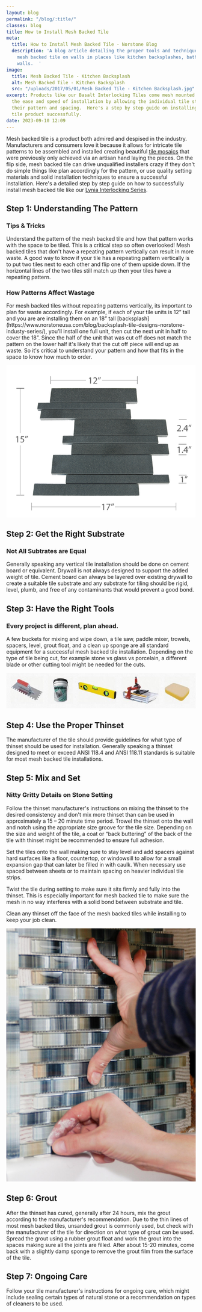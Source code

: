 ```yaml
---
layout: blog
permalink: "/blog/:title/"
classes: blog
title: How to Install Mesh Backed Tile
meta:
  title: How to Install Mesh Backed Tile - Norstone Blog
  description: 'A blog article detailing the proper tools and techniques to install
    mesh backed tile on walls in places like kitchen backsplashes, bathrooms and feature
    walls.  '
image:
  title: Mesh Backed Tile - Kitchen Backsplash
  alt: Mesh Backed Tile - Kitchen Backsplash
  src: "/uploads/2017/05/01/Mesh Backed Tile - Kitchen Backsplash.jpg"
excerpt: Products like our Basalt Interlocking Tiles come mesh mounted to increase
  the ease and speed of installation by allowing the individual tile strips to maintain
  their pattern and spacing.  Here's a step by step guide on installing any mesh backed
  tile product successfully.
date: 2023-09-10 12:09
---
```



Mesh backed tile is a product both admired and despised in the industry.  Manufacturers and consumers love it because it allows for intricate tile patterns to be assembled and installed creating beautiful [tile mosaics](https://www.norstoneusa.com/blog/mosaic-tile-backsplash-norstone-designer-series/) that were previously only achieved via an artisan hand laying the pieces.  On the flip side, mesh backed tile can drive unqualified installers crazy if they don't do simple things like plan accordingly for the pattern, or use quality setting materials and solid installation techniques to ensure a successful installation.  Here's a detailed step by step guide on how to successfully install mesh backed tile like our [Lynia Interlocking Series](https://www.norstoneusa.com/products/lynia-mosaic-tiles/).

## Step 1: Understanding The Pattern

<h3> Tips & Tricks </h3>
Understand the pattern of the mesh backed tile and how that pattern works with the space to be tiled.  This is a critical step so often overlooked!  Mesh backed tiles that don't have a repeating pattern vertically can result in more waste.  A good way to know if your tile has a repeating pattern vertically is to put two tiles next to each other and flip one of them upside down.  If the horizontal lines of the two tiles still match up then your tiles have a repeating pattern.

<h3> How Patterns Affect Wastage </h3>
For mesh backed tiles without repeating patterns vertically, its important to plan for waste accordingly.  For example, if each of your tile units is 12” tall and you are are installing them on an 18” tall [backsplash](https://www.norstoneusa.com/blog/backsplash-tile-designs-norstone-industy-series/), you'll install one full unit, then cut the next unit in half to cover the 18”.  Since the half of the unit that was cut off does not match the pattern on the lower half it's likely that the cut off piece will  end up as waste.  So it's critical to understand your pattern and how that fits in the space to know how much to order.

![Mesh Backed Tile - Norstone Basalt Interlocking](/uploads/2017/05/01/Mesh%20Backed%20Tile%20-%20Norstone%20Basalt%20Interlocking.png)

## Step 2: Get the Right Substrate

<h3> Not All Subtrates are Equal </h3>
Generally speaking any vertical tile installation should be done on cement board or equivalent.  Drywall is not always designed to support the added weight of tile.  Cement board can always be layered over existing drywall to create a suitable tile substrate and any substrate for tiling should be rigid, level, plumb, and free of any contaminants that would prevent a good bond.

## Step 3: Have the Right Tools

<h3> Every project is different, plan ahead. </h3>
A few buckets for mixing and wipe down, a tile saw, paddle mixer, trowels, spacers, level, grout float, and a clean up sponge are all standard equipment for a successful mesh backed tile installation.  Depending on the type of tile being cut, for example stone vs glass vs porcelain, a different blade or other cutting tool might be needed for the cuts.

![Tile Installation Tools](/uploads/2017/05/01/Tile%20Installation%20Tools.JPG)

## Step 4: Use the Proper Thinset

The manufacturer of the tile should provide guidelines for what type of thinset should be used for installation.  Generally speaking a thinset designed to meet or exceed ANSI 118.4 and ANSI 118.11 standards is suitable for most mesh backed tile installations.

## Step 5: Mix and Set

<h3> Nitty Gritty Details on Stone Setting </h3>
Follow the thinset manufacturer's instructions on mixing the thinset to the desired consistency and don't mix more thinset than can be used in approximately a 15 – 20 minute time period.  Trowel the thinset onto the wall and notch using the appropriate size groove for the tile size.  Depending on the size and weight of the tile, a coat or “back buttering” of the back of the tile with thinset might be recommended to ensure full adhesion.

Set the tiles onto the wall making sure to stay level and add spacers against hard surfaces like a floor, countertop, or windowsill to allow for a small expansion gap that can later be filled in with caulk.  When necessary use spaced between sheets or to maintain spacing on heavier individual tile strips.

Twist the tile during setting to make sure it sits firmly and fully into the thinset.  This is especially important for mesh backed tile to make sure the mesh in no way interferes with a solid bond between substrate and tile.

Clean any thinset off the face of the mesh backed tiles while installing to keep your job clean.

![Mesh Backed Tile - Setting Tile In Thinset](/uploads/2017/05/01/Mesh%20Backed%20Tile%20-%20Setting%20Tile%20In%20Thinset.jpg)

## Step 6: Grout

After the thinset has cured, generally after 24 hours, mix the grout according to the manufacturer's recommendation. Due to the thin lines of most mesh backed tiles, unsanded grout is commonly used, but check with the manufacturer of the tile for direction on what type of grout can be used.  Spread the grout using a rubber grout float and work the grout into the spaces making sure all the joints are filled.  After about 15-20 minutes, come back with a slightly damp sponge to remove the grout film from the surface of the tile.

## Step 7: Ongoing Care

Follow your tile manufacturer's instructions for ongoing care, which might include sealing certain types of natural stone or a recommendation on types of cleaners to be used.
